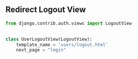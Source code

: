 ## Redirect Logout View
```py
from django.contrib.auth.views import LogoutView


class UserLogoutView(LogoutView):
    template_name = 'users/logout.html'
    next_page = "login"
```
